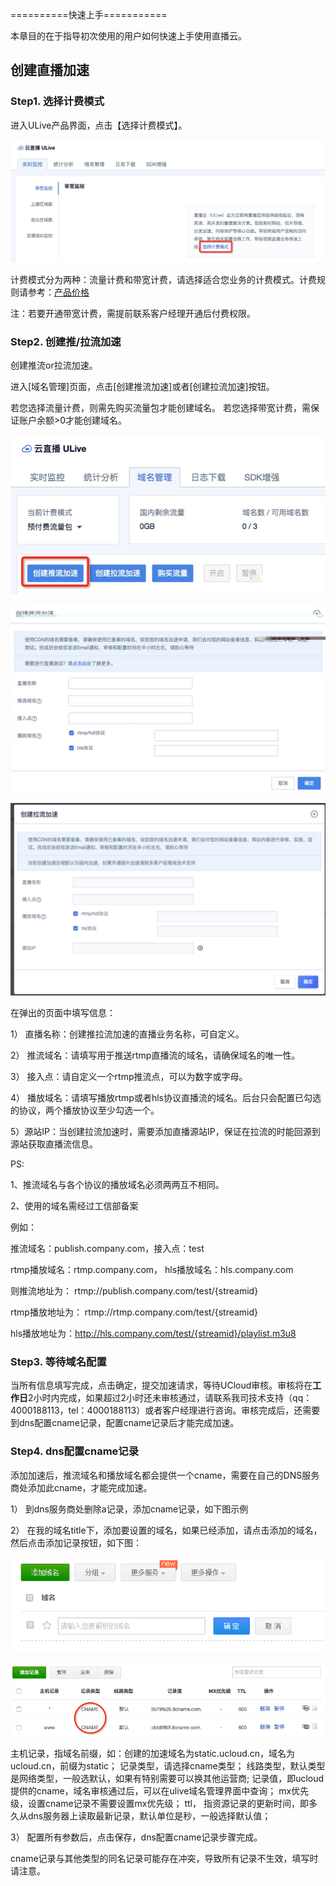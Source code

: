 

==========快速上手===========



本章目的在于指导初次使用的用户如何快速上手使用直播云。

## 创建直播加速

### Step1. 选择计费模式

进入ULive产品界面，点击【选择计费模式】。

![](/images/ulive选择计费方式.jpg)

计费模式分为两种：流量计费和带宽计费，请选择适合您业务的计费模式。计费规则请参考：[产品价格](https://docs.ucloud.cn/ulive/charge)

注：若要开通带宽计费，需提前联系客户经理开通后付费权限。

### Step2. 创建推/拉流加速

创建推流or拉流加速。

进入\[域名管理\]页面，点击\[创建推流加速\]或者\[创建拉流加速\]按钮。

若您选择流量计费，则需先购买流量包才能创建域名。
若您选择带宽计费，需保证账户余额>0才能创建域名。

![](/images/创建推流加速.jpg)

![](/images/创建推流加速页面.jpg)

![image-20200527104537075](images/image-20200527104537075.png)

在弹出的页面中填写信息：

1） 直播名称：创建推拉流加速的直播业务名称，可自定义。

2） 推流域名：请填写用于推送rtmp直播流的域名，请确保域名的唯一性。

3） 接入点：请自定义一个rtmp推流点，可以为数字或字母。

4） 播放域名：请填写播放rtmp或者hls协议直播流的域名。后台只会配置已勾选的协议，两个播放协议至少勾选一个。

5）源站IP：当创建拉流加速时，需要添加直播源站IP，保证在拉流的时能回源到源站获取直播流信息。

PS:

1、推流域名与各个协议的播放域名必须两两互不相同。

2、使用的域名需经过工信部备案

 例如：

推流域名：publish.company.com，接入点：test

rtmp播放域名：rtmp.company.com，
hls播放域名：hls.company.com

则推流地址为：
rtmp://publish.company.com/test/{streamid}

rtmp播放地址为：
rtmp://rtmp.company.com/test/{streamid}

hls播放地址为：http://hls.company.com/test/{streamid}/playlist.m3u8

### Step3. 等待域名配置

当所有信息填写完成，点击确定，提交加速请求，等待UCloud审核。审核将在**工作日**2小时内完成，如果超过2小时还未审核通过，请联系我司技术支持（qq：4000188113，tel：4000188113）或者客户经理进行咨询。审核完成后，还需要到dns配置cname记录，配置cname记录后才能完成加速。

### Step4. dns配置cname记录

添加加速后，推流域名和播放域名都会提供一个cname，需要在自己的DNS服务商处添加此cname，才能完成加速。

1） 到dns服务商处删除a记录，添加cname记录，如下图示例

2） 在我的域名title下，添加要设置的域名，如果已经添加，请点击添加的域名， 然后点击添加记录按钮，如下图：

![](/images/cname1.png)

![](/images/cname2.png)

主机记录，指域名前缀，如：创建的加速域名为static.ucloud.cn，域名为ucloud.cn，前缀为static；
记录类型，请选择cname类型；
线路类型，默认类型是网络类型，一般选默认，如果有特别需要可以换其他运营商;
记录值，即ucloud提供的cname，域名审核通过后，可以在ulive域名管理界面中查询；
mx优先级，设置cname记录不需要设置mx优先级；
ttl， 指资源记录的更新时间，即多久从dns服务器上读取最新记录，默认单位是秒，一般选择默认值；

3） 配置所有参数后，点击保存，dns配置cname记录步骤完成。

cname记录与其他类型的同名记录可能存在冲突，导致所有记录不生效，填写时请注意。
